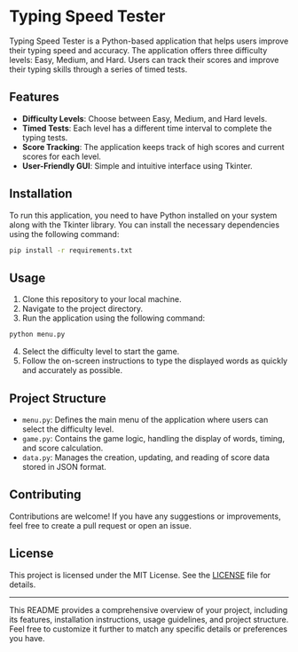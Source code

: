 
# Typing Speed Tester

Typing Speed Tester is a Python-based application that helps users improve their typing speed and accuracy. The application offers three difficulty levels: Easy, Medium, and Hard. Users can track their scores and improve their typing skills through a series of timed tests.

## Features

- **Difficulty Levels**: Choose between Easy, Medium, and Hard levels.
- **Timed Tests**: Each level has a different time interval to complete the typing tests.
- **Score Tracking**: The application keeps track of high scores and current scores for each level.
- **User-Friendly GUI**: Simple and intuitive interface using Tkinter.

## Installation

To run this application, you need to have Python installed on your system along with the Tkinter library. You can install the necessary dependencies using the following command:

```bash
pip install -r requirements.txt
```

## Usage

1. Clone this repository to your local machine.
2. Navigate to the project directory.
3. Run the application using the following command:

```bash
python menu.py
```

4. Select the difficulty level to start the game.
5. Follow the on-screen instructions to type the displayed words as quickly and accurately as possible.

## Project Structure

- `menu.py`: Defines the main menu of the application where users can select the difficulty level.
- `game.py`: Contains the game logic, handling the display of words, timing, and score calculation.
- `data.py`: Manages the creation, updating, and reading of score data stored in JSON format.

## Contributing

Contributions are welcome! If you have any suggestions or improvements, feel free to create a pull request or open an issue.

## License

This project is licensed under the MIT License. See the [LICENSE](LICENSE) file for details.

---

This README provides a comprehensive overview of your project, including its features, installation instructions, usage guidelines, and project structure. Feel free to customize it further to match any specific details or preferences you have.